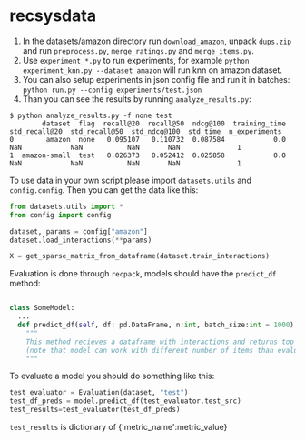 # recsysdata

1. In the datasets/amazon directory run `download_amazon`, unpack `dups.zip` and run `preprocess.py`, `merge_ratings.py` and `merge_items.py`.
2. Use `experiment_*.py` to run experiments, for example `python experiment_knn.py --dataset amazon` will run knn on amazon dataset.
3. You can also setup experiments in json config file and run it in batches: `python run.py --config experiments/test.json`
4. Than you can see the results by running `analyze_results.py`:

```
$ python analyze_results.py -f none test
        dataset  flag  recall@20  recall@50  ndcg@100  training_time  std_recall@20  std_recall@50  std_ndcg@100  std_time  n_experiments
0        amazon  none   0.095107   0.110732  0.087584            0.0            NaN            NaN           NaN       NaN              1
1  amazon-small  test   0.026373   0.052412  0.025858            0.0            NaN            NaN           NaN       NaN              1
```

To use data in your own script please import `datasets.utils` and `config.config`. Then you can get the data like this:

```python
from datasets.utils import *
from config import config

dataset, params = config["amazon"]
dataset.load_interactions(**params)

X = get_sparse_matrix_from_dataframe(dataset.train_interactions)
```

Evaluation is done through `recpack`, models should have the `predict_df` method:

```python

class SomeModel:
  ...
  def predict_df(self, df: pd.DataFrame, n:int, batch_size:int = 1000):
    """
    This method recieves a dataframe with interactions and returns top_n predictions for every user as a dataframe
    (note that model can work with different number of items than evaluator)
    """
```

To evaluate a model you should do something like this:

```python
test_evaluator = Evaluation(dataset, "test")
test_df_preds = model.predict_df(test_evaluator.test_src)
test_results=test_evaluator(test_df_preds)
```

`test_results` is dictionary of {'metric_name':metric_value}




  
